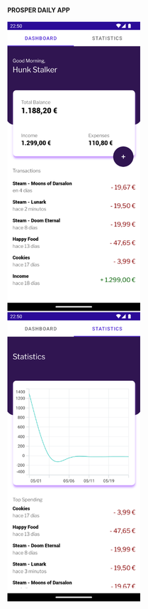 #### PROSPER DAILY APP

<img src='/Screenshots/ProsperDaily.MAUI_01.png' width='300'> <img src='/Screenshots/ProsperDaily.MAUI_02.png' width='300'>
